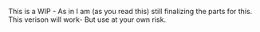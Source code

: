 This is a WIP - As in I am (as you read this) still finalizing the parts for this. This verison will work- But use at your own risk.
